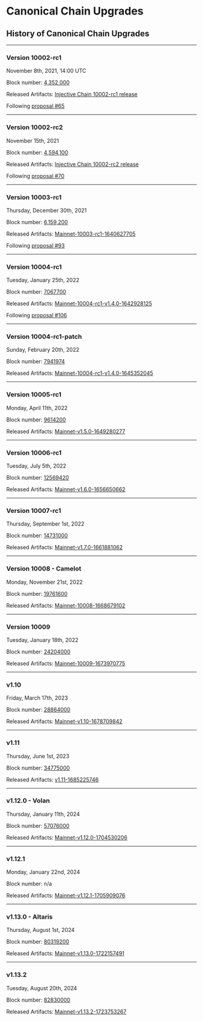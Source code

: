 # Canonical Chain Upgrades

## History of Canonical Chain Upgrades

***

### Version 10002-rc1

November 8th, 2021, 14:00 UTC

Block number: [4,352,000](https://explorer.injective.network/block/4352000)

Released Artifacts: [Injective Chain 10002-rc1 release](https://github.com/InjectiveLabs/injective-chain-releases/releases/tag/v1.1.0-1636178708)

Following [proposal #65](https://injhub.com/proposals/65)

***

### Version 10002-rc2

November 15th, 2021

Block number: [4,594,100](https://explorer.injective.network/block/4594100)

Released Artifacts: [Injective Chain 10002-rc2 release](https://github.com/InjectiveLabs/injective-chain-releases/releases/tag/v1.1.1-1636733798)

Following [proposal #70](https://injhub.com/proposals/70)

***

### Version 10003-rc1

Thursday, December 30th, 2021

Block number: [6,159,200](https://explorer.injective.network/block/6159200)

Released Artifacts: [Mainnet-10003-rc1-1640627705](https://github.com/InjectiveLabs/injective-chain-releases/releases/tag/v1.1.1-1640627705)

Following [proposal #93](https://injhub.com/proposals/93)

***

### Version 10004-rc1

Tuesday, January 25th, 2022

Block number: [7067700](https://explorer.injective.network/block/7067700)

Released Artifacts: [Mainnet-10004-rc1-v1.4.0-1642928125](https://github.com/InjectiveLabs/injective-chain-releases/releases/tag/v1.4.0-1642928125)

Following [proposal #106](https://injhub.com/proposals/106)

***

### Version 10004-rc1-patch

Sunday, February 20th, 2022

Block number: [7941974](https://explorer.injective.network/block/7941974)

Released Artifacts: [Mainnet-10004-rc1-v1.4.0-1645352045](https://github.com/InjectiveLabs/injective-chain-releases/releases/tag/v1.4.0-1645352045)

***

### Version 10005-rc1

Monday, April 11th, 2022

Block number: [9614200](https://explorer.injective.network/block/9614200)

Released Artifacts: [Mainnet-v1.5.0-1649280277](https://github.com/InjectiveLabs/injective-chain-releases/releases/tag/v1.5.0-1649280277)

***

### Version 10006-rc1

Tuesday, July 5th, 2022

Block number: [12569420](https://explorer.injective.network/block/12569420)

Released Artifacts: [Mainnet-v1.6.0-1656650662](https://github.com/InjectiveLabs/injective-chain-releases/releases/tag/v1.6.0-1656650662)

***

### Version 10007-rc1

Thursday, September 1st, 2022

Block number: [14731000](https://explorer.injective.network/block/14731000)

Released Artifacts: [Mainnet-v1.7.0-1661881062](https://github.com/InjectiveLabs/injective-chain-releases/releases/tag/v1.7.0-1661881062)

***

### Version 10008 - Camelot

Monday, November 21st, 2022

Block number: [19761600](https://explorer.injective.network/block/19761600)

Released Artifacts: [Mainnet-10008-1668679102](https://github.com/InjectiveLabs/injective-chain-releases/releases/tag/v1.8.0-1668679102)

***

### Version 10009

Tuesday, January 18th, 2022

Block number: [24204000](https://explorer.injective.network/block/24204000/)

Released Artifacts: [Mainnet-10009-1673970775](https://github.com/InjectiveLabs/injective-chain-releases/releases/tag/v1.9.0-1673970775)

***

### v1.10

Friday, March 17th, 2023

Block number: [28864000](https://explorer.injective.network/block/28864000/)

Released Artifacts: [Mainnet-v1.10-1678709842](https://github.com/InjectiveLabs/injective-chain-releases/releases/tag/v1.10-1678709842)

***

### v1.11

Thursday, June 1st, 2023

Block number: [34775000](https://explorer.injective.network/block/34775000/)

Released Artifacts: [v1.11-1685225746](https://github.com/InjectiveLabs/injective-chain-releases/releases/tag/v1.11-1685225746)

***

### v1.12.0 - Volan

Thursday, January 11th, 2024

Block number: [57076000](https://explorer.injective.network/block/57076000/)

Released Artifacts: [Mainnet-v1.12.0-1704530206](https://github.com/InjectiveLabs/injective-chain-releases/releases/tag/v1.12.0-1704530206)

***

### v1.12.1

Monday, January 22nd, 2024

Block number: n/a

Released Artifacts: [Mainnet-v1.12.1-1705909076](https://github.com/InjectiveLabs/injective-chain-releases/releases/tag/v1.12.1-1705909076)

***

### v1.13.0 - Altaris

Thursday, August 1st, 2024

Block number: [80319200](https://explorer.injective.network/block/80319200/)

Released Artifacts: [Mainnet-v1.13.0-1722157491](https://github.com/InjectiveLabs/injective-chain-releases/releases/tag/v1.13.0-1722157491)

***

### v1.13.2

Tuesday, August 20th, 2024

Block number: [82830000](https://explorer.injective.network/block/82830000/)

Released Artifacts: [Mainnet-v1.13.2-1723753267](https://github.com/InjectiveLabs/injective-chain-releases/releases/tag/v1.13.2-1723753267)
